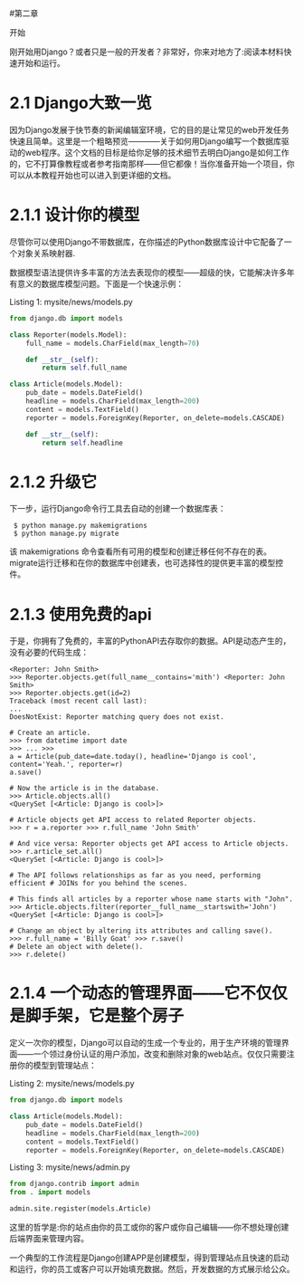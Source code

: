 #第二章

开始

刚开始用Django？或者只是一般的开发者？非常好，你来对地方了:阅读本材料快速开始和运行。

# 2.1 Django大致一览
因为Django发展于快节奏的新闻编辑室环境，它的目的是让常见的web开发任务快速且简单。这里是一个粗略预览————关于如何用Django编写一个数据库驱动的web程序。这个文档的目标是给你足够的技术细节去明白Django是如何工作的，它不打算像教程或者参考指南那样——但它都像！当你准备开始一个项目，你可以从本教程开始也可以进入到更详细的文档。

# 2.1.1 设计你的模型

尽管你可以使用Django不带数据库，在你描述的Python数据库设计中它配备了一个对象关系映射器.

数据模型语法提供许多丰富的方法去表现你的模型——超级的快，它能解决许多年有意义的数据库模型问题。下面是一个快速示例：

Listing 1: mysite/news/models.py
```python
from django.db import models 

class Reporter(models.Model):
    full_name = models.CharField(max_length=70) 

    def __str__(self):
        return self.full_name 

class Article(models.Model):
    pub_date = models.DateField()
    headline = models.CharField(max_length=200)
    content = models.TextField()
    reporter = models.ForeignKey(Reporter, on_delete=models.CASCADE) 

    def __str__(self):
        return self.headline   
```

# 2.1.2 升级它
下一步，运行Django命令行工具去自动的创建一个数据库表：
```base
 $ python manage.py makemigrations 
 $ python manage.py migrate
```

该 makemigrations 命令查看所有可用的模型和创建迁移任何不存在的表。migrate运行迁移和在你的数据库中创建表，也可选择性的提供更丰富的模型控件。

# 2.1.3 使用免费的api

于是，你拥有了免费的，丰富的PythonAPI去存取你的数据。API是动态产生的，没有必要的代码生成：
```base
<Reporter: John Smith>
>>> Reporter.objects.get(full_name__contains='mith') <Reporter: John Smith>
>>> Reporter.objects.get(id=2)
Traceback (most recent call last):
...
DoesNotExist: Reporter matching query does not exist.

# Create an article.
>>> from datetime import date
>>> ... >>>
a = Article(pub_date=date.today(), headline='Django is cool', content='Yeah.', reporter=r)
a.save()

# Now the article is in the database.
>>> Article.objects.all()
<QuerySet [<Article: Django is cool>]>

# Article objects get API access to related Reporter objects.
>>> r = a.reporter >>> r.full_name 'John Smith'

# And vice versa: Reporter objects get API access to Article objects.
>>> r.article_set.all()
<QuerySet [<Article: Django is cool>]>

# The API follows relationships as far as you need, performing efficient # JOINs for you behind the scenes.

# This finds all articles by a reporter whose name starts with "John". >>> Article.objects.filter(reporter__full_name__startswith='John') <QuerySet [<Article: Django is cool>]>

# Change an object by altering its attributes and calling save().
>>> r.full_name = 'Billy Goat' >>> r.save()
# Delete an object with delete().
>>> r.delete()
```

# 2.1.4 一个动态的管理界面——它不仅仅是脚手架，它是整个房子

定义一次你的模型，Django可以自动的生成一个专业的，用于生产环境的管理界面——一个领过身份认证的用户添加，改变和删除对象的web站点。仅仅只需要注册你的模型到管理站点：

Listing 2: mysite/news/models.py
```python
from django.db import models

class Article(models.Model):
    pub_date = models.DateField()
    headline = models.CharField(max_length=200)
    content = models.TextField()
    reporter = models.ForeignKey(Reporter, on_delete=models.CASCADE)
```

Listing 3: mysite/news/admin.py
```python
from django.contrib import admin 
from . import models

admin.site.register(models.Article)
```

这里的哲学是:你的站点由你的员工或你的客户或你自己编辑——你不想处理创建后端界面来管理内容。

一个典型的工作流程是Django创建APP是创建模型，得到管理站点且快速的启动和运行，你的员工或客户可以开始填充数据。然后，开发数据的方式展示给公众。